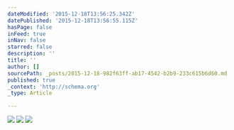 ```yaml
---
dateModified: '2015-12-18T13:56:25.342Z'
datePublished: '2015-12-18T13:56:55.115Z'
hasPage: false
inFeed: true
inNav: false
starred: false
description: ''
title: ''
author: []
sourcePath: _posts/2015-12-18-982f63ff-ab17-4542-b2b9-233c615b6d60.md
published: true
_context: 'http://schema.org'
_type: Article

---
```

![](https://the-grid-user-content.s3-us-west-2.amazonaws.com/79b1e3d7-c27a-467a-8da8-70d41ef93036.jpg)
![](https://the-grid-user-content.s3-us-west-2.amazonaws.com/496f6376-c64c-41ab-8a4d-5c9cb58c1974.jpg)
![](https://the-grid-user-content.s3-us-west-2.amazonaws.com/33288e6e-8aab-4c72-a1c1-73791a51817d.jpg)